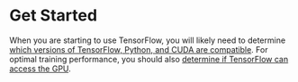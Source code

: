 # Get Started

When you are starting to use TensorFlow, you will likely need to determine [which versions of TensorFlow, Python, and CUDA are compatible](https://www.tensorflow.org/install/source#tested_build_configurations). For optimal training performance, you should also [determine if TensorFlow can access the GPU](https://www.tensorflow.org/versions/r2.0/api_docs/python/tf/test/is_gpu_available).

